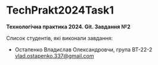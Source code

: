 # TechPrakt2024Task1
**Технологічна практика 2024. Git. Завдання №2**

Список студентів, які виконали завдання:
* Остапенко Владислав Олександровчи, група ВТ-22-2
vlad.ostapenko.337@gmail.com
